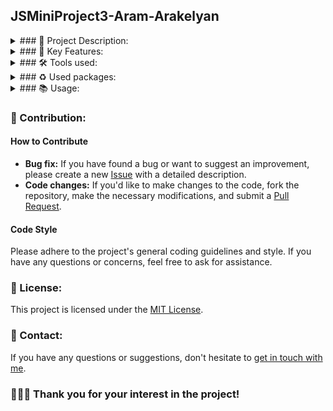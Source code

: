## JSMiniProject3-Aram-Arakelyan

<details><summary>### 💫 Project Description:</summary>

<p>This project allows you to select places on the map and upload images there. Once the image is uploaded, it becomes available for viewing by the whole world.</p>

</details>

<details><summary>### 🚀 Key Features:</summary>

- **Select Map Location:** Users can select locations on the map to upload images.
- **Image Upload:** Ability to upload images to selected locations on the map.
- **View pictures around the world:** Once the images are uploaded, they become available for viewing by the whole world.

- **Image Search:** Ability to search for images by location.

</details>

<details><summary>### 🛠 Tools used:</summary>

[![GitHub](https://img.shields.io/badge/github-000.svg?&style=for-the-badge&logo=github&logoColor=fff)](https://github.com/)
[![Visual Studio Code](https://img.shields.io/badge/vs%20code-007ACC.svg?&style=for-the-badge&logo=visual-studio-code&logoColor=fff)](https://code.visualstudio.com/)
[![Postman](https://img.shields.io/badge/postman-EF5B25.svg?&style=for-the-badge&logo=postman&logoColor=fff)](https://www.postman.com/)

</details>

<details><summary>### ♻ Used packages:</summary>
    ```bash
    npm i express
    ```
    ```bash
    npm i nodemin -D
    ```
    ```bash
    npm i mongodb
    ```
    ```bash
    npm i mongoose
    ```
    ```bash
    npm i --save-dev nodemon
    ```
    ```bash
    npm i dotenv
    ```
    ```bash
    npm i cors
    ```
    ```bash
    npm i multer
    ```
    ```bash
    npm i chalk
    ```
    ```bash
    npm i react-i18next
    ```
    ```bash
    npm i react-redux
    ```
    ```bash
    npm i react-router-dom
    ```
    ```bash
    npm i @react-google-maps/api
    ```
    ```bash
    npm i @reduxjs/toolkit
    ```
    ```bash
    npm i axios
    ```
    ```bash
    npm i i18next
    ```
</details>

<details><summary>### 📚 Usage:</summary>


1. **💻 Installation:**

- Clone the repository to your local machine:
  ```bash
  git clone https://github.com/blackrainbowtest/JSMiniProject3-Aram-Arakelyan.git
  ```
- Alternatively, you can click the "Code" button at the top of the repository page and select "Download ZIP" to download the repository as a ZIP file.

2. **🚀 Running the Project:**

- First install the dependencies using the command:
  ```bash
  npm run build
  ```
- First install the dependencies using the command:
  ```bash
  npm run build
  ```
- For Wondows: Use the start command to launch the project with one command in two terminals
  ```bash
  npm start
  ```

- For Windows, macOS and Linux:
  ```bash
  npm run server
  ```
  ```bash
  npm run client
  ```

4. **🌟 Example Usage:**
   Here are some screenshots of the project:

   - **Language change:**
     ![Main Page](https://drive.google.com/uc?id=1ckZx-UTGVOEnQur-EhHwCwTerbqicTfo)

   - **Searching:**
     ![Adding to Favorites](https://drive.google.com/uc?id=1Venl4APImZtYqCBCZAELsMAfN_h_SIoJ)

   - **Turn on marker add mode:**
     ![Favorites Section](https://drive.google.com/uc?id=1UZz6uAga7iAr-iZeuU-n9gcpzp_kx55Y)

   - **Clicking on map to add marker:**
     ![Removing from Favorites](https://drive.google.com/uc?id=1xeJ6S3UMSm_O0kQVVhGxRrJ5tsfYYOaE)

   - **Saving changes on server:**
     ![Removing from Favorites](https://drive.google.com/uc?id=1olPf_S7vBcoXhPInyvMMNq8o2fqIogPF)

   - **Now u can see your images:**
     ![Removing from Favorites](https://drive.google.com/uc?id=1qPkTcQKFikQBxzRQdRIuZ8nmJW9BmP2B)

</details>

### 🤝 Contribution:

#### How to Contribute

- **Bug fix:** If you have found a bug or want to suggest an improvement, please create a new [Issue](https://github.com/blackrainbowtest/JSMiniProject3-Aram-Arakelyan/issues) with a detailed description.
- **Code changes:** If you'd like to make changes to the code, fork the repository, make the necessary modifications, and submit a [Pull Request](https://github.com/blackrainbowtest/JSMiniProject3-Aram-Arakelyan/pulls).

#### Code Style

Please adhere to the project's general coding guidelines and style. If you have any questions or concerns, feel free to ask for assistance.

### 📝 License:

This project is licensed under the [MIT License](https://github.com/blackrainbowtest/StationProject2_aram_arakelyan/blob/main/LICENSE).

### 📧 Contact:

If you have any questions or suggestions, don't hesitate to [get in touch with me](https://github.com/blackrainbowtest).

### 💖💙🧡 Thank you for your interest in the project!
